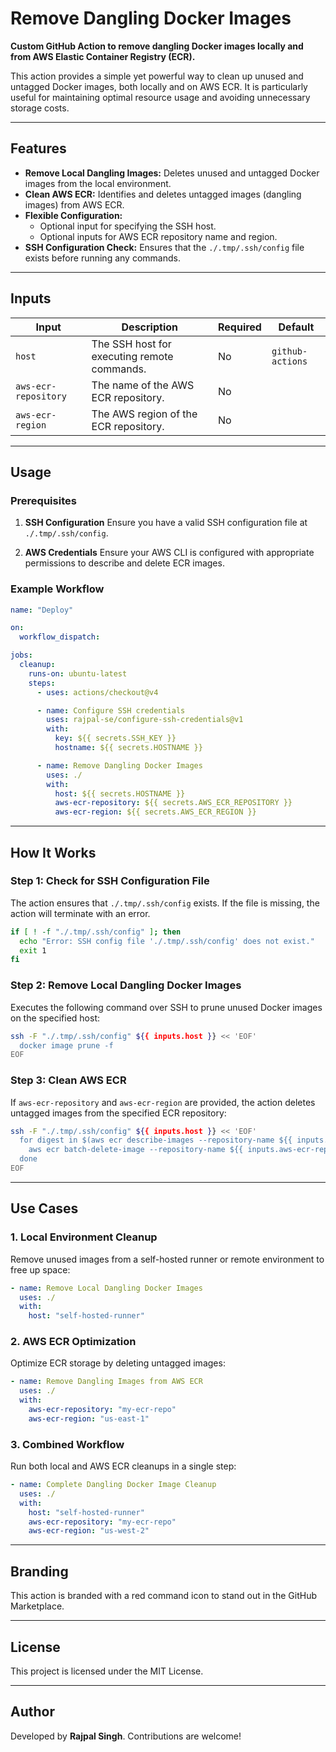 # Remove Dangling Docker Images

**Custom GitHub Action to remove dangling Docker images locally and from AWS Elastic Container Registry (ECR).**

This action provides a simple yet powerful way to clean up unused and untagged Docker images, both locally and on AWS ECR. It is particularly useful for maintaining optimal resource usage and avoiding unnecessary storage costs.

---

## Features

- **Remove Local Dangling Images:** Deletes unused and untagged Docker images from the local environment.
- **Clean AWS ECR:** Identifies and deletes untagged images (dangling images) from AWS ECR.
- **Flexible Configuration:**
  - Optional input for specifying the SSH host.
  - Optional inputs for AWS ECR repository name and region.
- **SSH Configuration Check:** Ensures that the `./.tmp/.ssh/config` file exists before running any commands.

---

## Inputs

| Input                | Description                                 | Required | Default          |
| -------------------- | ------------------------------------------- | -------- | ---------------- |
| `host`               | The SSH host for executing remote commands. | No       | `github-actions` |
| `aws-ecr-repository` | The name of the AWS ECR repository.         | No       |                  |
| `aws-ecr-region`     | The AWS region of the ECR repository.       | No       |                  |

---

## Usage

### Prerequisites

1. **SSH Configuration**
   Ensure you have a valid SSH configuration file at `./.tmp/.ssh/config`.

2. **AWS Credentials**
   Ensure your AWS CLI is configured with appropriate permissions to describe and delete ECR images.

### Example Workflow

```yml
name: "Deploy"

on:
  workflow_dispatch:

jobs:
  cleanup:
    runs-on: ubuntu-latest
    steps:
      - uses: actions/checkout@v4

      - name: Configure SSH credentials
        uses: rajpal-se/configure-ssh-credentials@v1
        with:
          key: ${{ secrets.SSH_KEY }}
          hostname: ${{ secrets.HOSTNAME }}

      - name: Remove Dangling Docker Images
        uses: ./
        with:
          host: ${{ secrets.HOSTNAME }}
          aws-ecr-repository: ${{ secrets.AWS_ECR_REPOSITORY }}
          aws-ecr-region: ${{ secrets.AWS_ECR_REGION }}
```

---

## How It Works

### Step 1: Check for SSH Configuration File

The action ensures that `./.tmp/.ssh/config` exists. If the file is missing, the action will terminate with an error.

```bash
if [ ! -f "./.tmp/.ssh/config" ]; then
  echo "Error: SSH config file './.tmp/.ssh/config' does not exist."
  exit 1
fi
```

### Step 2: Remove Local Dangling Docker Images

Executes the following command over SSH to prune unused Docker images on the specified host:

```bash
ssh -F "./.tmp/.ssh/config" ${{ inputs.host }} << 'EOF'
  docker image prune -f
EOF
```

### Step 3: Clean AWS ECR

If `aws-ecr-repository` and `aws-ecr-region` are provided, the action deletes untagged images from the specified ECR repository:

```bash
ssh -F "./.tmp/.ssh/config" ${{ inputs.host }} << 'EOF'
  for digest in $(aws ecr describe-images --repository-name ${{ inputs.aws-ecr-repository }} --region ${{ inputs.aws-ecr-region }} --query 'imageDetails[?imageTags==`null`].imageDigest' --output text); do
    aws ecr batch-delete-image --repository-name ${{ inputs.aws-ecr-repository }} --region ${{ inputs.aws-ecr-region }} --image-ids imageDigest=$digest
  done
EOF
```

---

## Use Cases

### 1. Local Environment Cleanup

Remove unused images from a self-hosted runner or remote environment to free up space:

```yml
- name: Remove Local Dangling Docker Images
  uses: ./
  with:
    host: "self-hosted-runner"
```

### 2. AWS ECR Optimization

Optimize ECR storage by deleting untagged images:

```yml
- name: Remove Dangling Images from AWS ECR
  uses: ./
  with:
    aws-ecr-repository: "my-ecr-repo"
    aws-ecr-region: "us-east-1"
```

### 3. Combined Workflow

Run both local and AWS ECR cleanups in a single step:

```yml
- name: Complete Dangling Docker Image Cleanup
  uses: ./
  with:
    host: "self-hosted-runner"
    aws-ecr-repository: "my-ecr-repo"
    aws-ecr-region: "us-west-2"
```

---

## Branding

This action is branded with a red command icon to stand out in the GitHub Marketplace.

---

## License

This project is licensed under the MIT License.

<!-- - see the [LICENSE](LICENSE) file for details. -->

---

## Author

Developed by **Rajpal Singh**. Contributions are welcome!
